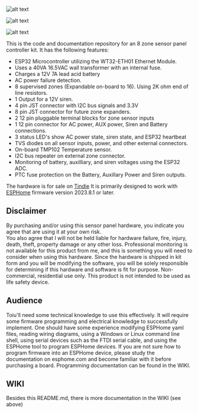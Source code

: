 ![alt text](https://github.com/hwstar/8-zone-sensor-panel/blob/main/assets/logo.png)

![alt text](https://github.com/hwstar/8-zone-sensor-panel/blob/main/assets/proto-pic.jpg)

![alt text](https://github.com/hwstar/8-zone-sensor-panel/blob/main/assets/made-for-esphome-black-on-white.png)

This is the code and documentation repository for an 8 zone sensor panel
controller kit. It has the following features:

* ESP32 Microcontroller utilizing the WT32-ETH01 Ethernet Module.
* Uses a 40VA 16.5VAC wall transformer with an internal fuse.
* Charges a 12V 7A lead acid battery 
* AC power failure detection.
* 8 supervised zones (Expandable on-board to 16). Using 2K ohm end of line resistors.
* 1 Output for a 12V siren.
* 4 pin JST connector with I2C bus signals and 3.3V
* 8 pin JST connector for future zone expanders.
* 2 12 pin pluggable terminal blocks for zone sensor inputs
* 1 12 pin connector for AC power, AUX power, Siren and Battery connections.
* 3 status LED's show AC power state, siren state, and ESP32 heartbeat
* TVS diodes on all sensor inputs, power, and other external connectors.
* On-board TMP102 Temperature sensor.
* I2C bus repeater on external zone connector.
* Monitoring of battery, auxilliary, and siren voltages using the ESP32 ADC.
* PTC fuse protection on the Battery, Auxillary Power and Siren outputs.

The hardware is for sale on [Tindie](https://www.tindie.com/products/home-control-labs/8-zone-sensor-panel-for-esphome/)
It is primarily designed to work with [ESPHome](https://github.com/esphome/esphome) firmware version 2023.8.1 or later.

## Disclaimer

By purchasing and/or using this sensor panel hardware, you indicate you agree that are using it at your own risk.  
You also agree that I will not be held liable for hardware failure, fire, injury, death, theft, property damage or any other loss. 
Professional monitoring is not available for this product from me, and this is something you will need to consider when using this hardware. 
Since the hardware is shipped in kit form and you will be modifying the software, you will be solely responsible for determining if this hardware and software is fit for purpose. 
Non-commercial, residential use only. This product is not intended to be used as life safety device.


## Audience

Toiu'll need some technical knowledge to use this effectively. It will require some firmware programming and electrical knowledge to successfully implement. 
One should have some experience modifying ESPHome yaml files, reading wiring diagrams, using a Windows or Linux command line shell, using serial devices such as the FTDI serial cable,
and using the ESPHome tool to program ESPHome devices. If you are not sure how to program firmware into an ESPHome device, please study the documentation on esphome.com and become
familiar with it before purchasing a board. Programming documentation can be found in the WIKI. 

## WIKI

Besides this README.md, there is more documentation in the WIKI (see above)
